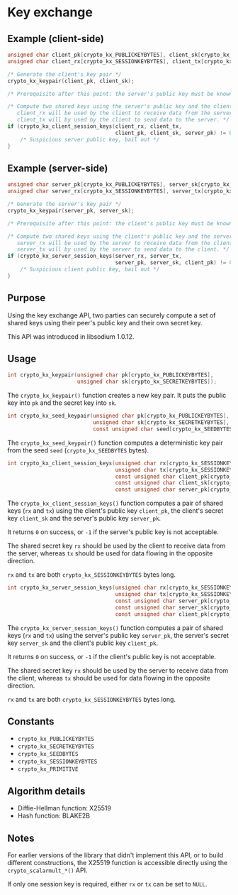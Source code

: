 # Key exchange

## Example \(client-side\)

```c
unsigned char client_pk[crypto_kx_PUBLICKEYBYTES], client_sk[crypto_kx_SECRETKEYBYTES];
unsigned char client_rx[crypto_kx_SESSIONKEYBYTES], client_tx[crypto_kx_SESSIONKEYBYTES];

/* Generate the client's key pair */
crypto_kx_keypair(client_pk, client_sk);

/* Prerequisite after this point: the server's public key must be known by the client */

/* Compute two shared keys using the server's public key and the client's secret key.
   client_rx will be used by the client to receive data from the server,
   client_tx will by used by the client to send data to the server. */
if (crypto_kx_client_session_keys(client_rx, client_tx,
                                  client_pk, client_sk, server_pk) != 0) {
    /* Suspicious server public key, bail out */
}
```

## Example \(server-side\)

```c
unsigned char server_pk[crypto_kx_PUBLICKEYBYTES], server_sk[crypto_kx_SECRETKEYBYTES];
unsigned char server_rx[crypto_kx_SESSIONKEYBYTES], server_tx[crypto_kx_SESSIONKEYBYTES];

/* Generate the server's key pair */
crypto_kx_keypair(server_pk, server_sk);

/* Prerequisite after this point: the client's public key must be known by the server */

/* Compute two shared keys using the client's public key and the server's secret key.
   server_rx will be used by the server to receive data from the client,
   server_tx will by used by the server to send data to the client. */
if (crypto_kx_server_session_keys(server_rx, server_tx,
                                  server_pk, server_sk, client_pk) != 0) {
    /* Suspicious client public key, bail out */
}
```

## Purpose

Using the key exchange API, two parties can securely compute a set of shared keys using their peer's public key and their own secret key.

This API was introduced in libsodium 1.0.12.

## Usage

```c
int crypto_kx_keypair(unsigned char pk[crypto_kx_PUBLICKEYBYTES],
                      unsigned char sk[crypto_kx_SECRETKEYBYTES]);
```

The `crypto_kx_keypair()` function creates a new key pair. It puts the public key into `pk` and the secret key into `sk`.

```c
int crypto_kx_seed_keypair(unsigned char pk[crypto_kx_PUBLICKEYBYTES],
                           unsigned char sk[crypto_kx_SECRETKEYBYTES],
                           const unsigned char seed[crypto_kx_SEEDBYTES]);
```

The `crypto_kx_seed_keypair()` function computes a deterministic key pair from the seed `seed` (`crypto_kx_SEEDBYTES` bytes).

```c
int crypto_kx_client_session_keys(unsigned char rx[crypto_kx_SESSIONKEYBYTES],
                                  unsigned char tx[crypto_kx_SESSIONKEYBYTES],
                                  const unsigned char client_pk[crypto_kx_PUBLICKEYBYTES],
                                  const unsigned char client_sk[crypto_kx_SECRETKEYBYTES],
                                  const unsigned char server_pk[crypto_kx_PUBLICKEYBYTES]);
```

The `crypto_kx_client_session_keys()` function computes a pair of shared keys (`rx` and `tx`) using the client's public key `client_pk`, the client's secret key `client_sk` and the server's public key `server_pk`.

It returns `0` on success, or `-1` if the server's public key is not acceptable.

The shared secret key `rx` should be used by the client to receive data from the server, whereas `tx` should be used for data flowing in the opposite direction.

`rx` and `tx` are both `crypto_kx_SESSIONKEYBYTES` bytes long.

```c
int crypto_kx_server_session_keys(unsigned char rx[crypto_kx_SESSIONKEYBYTES],
                                  unsigned char tx[crypto_kx_SESSIONKEYBYTES],
                                  const unsigned char server_pk[crypto_kx_PUBLICKEYBYTES],
                                  const unsigned char server_sk[crypto_kx_SECRETKEYBYTES],
                                  const unsigned char client_pk[crypto_kx_PUBLICKEYBYTES]);
```

The `crypto_kx_server_session_keys()` function computes a pair of shared keys (`rx` and `tx`) using the server's public key `server_pk`, the server's secret key `server_sk` and the client's public key `client_pk`.

It returns `0` on success, or `-1` if the client's public key is not acceptable.

The shared secret key `rx` should be used by the server to receive data from the client, whereas `tx` should be used for data flowing in the opposite direction.

`rx` and `tx` are both `crypto_kx_SESSIONKEYBYTES` bytes long.

## Constants

- `crypto_kx_PUBLICKEYBYTES`
- `crypto_kx_SECRETKEYBYTES`
- `crypto_kx_SEEDBYTES`
- `crypto_kx_SESSIONKEYBYTES`
- `crypto_kx_PRIMITIVE`

## Algorithm details

- Diffie-Hellman function: X25519
- Hash function: BLAKE2B

## Notes

For earlier versions of the library that didn't implement this API, or to build different constructions, the X25519 function is accessible directly using the `crypto_scalarmult_*()` API.

If only one session key is required, either `rx` or `tx` can be set to `NULL`.
